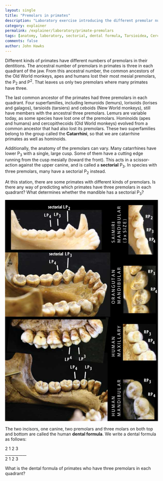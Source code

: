 ```yaml
---
layout: single 
title: "Premolars in primates" 
description: "Laboratory exercise introducing the different premolar numbers in different kinds of primates." 
category: explainer
permalink: /explainer/laboratory/primate-premolars
tags: [anatomy, laboratory, sectorial, dental formula, Tarsioidea, Cercopithecoidea, Anthropology 105, Catarrhini, teeth, explainer, premolar, Lorisoidea, Ceboidea, Hominoidea, Lemuroidea] 
comments: false 
author: John Hawks 
---
```


Different kinds of primates have different numbers of premolars in their dentitions. The ancestral number of premolars in primates is three in each quadrant of the jaw. From this ancestral number, the common ancestors of the Old World monkeys, apes and humans lost their most mesial premolars, the P<sub>2</sub> and P<sup>2</sup>. That leaves us only two premolars where many primates have three. 



The last common ancestor of the primates had three premolars in each quadrant. Four superfamilies, including lemuroids (lemurs), lorisoids (lorises and galagos), tarsioids (tarsiers) and ceboids (New World monkeys), still have members with the ancestral three premolars. Lemurs are variable today, as some species have lost one of the premolars. Hominoids (apes and humans) and cercopithecoids (Old World monkeys) evolved from a common ancestor that had also lost its premolars. These two superfamilies belong to the group called the <strong>Catarrhini</strong>, so that we are catarrhine primates as well as hominoids. 



Additionally, the anatomy of the premolars can vary. Many catarrhines have lower P<sub>3</sub> with a single, large cusp. Some of them have a cutting edge running from the cusp mesially (toward the front). This acts in a scissor-action against the upper canine, and is called a <strong>sectorial</strong> P<sub>3</sub>. In species with three premolars, many have a sectorial P<sub>2</sub> instead. 



At this station, there are some primates with different kinds of premolars. Is there any way of predicting which primates have three premolars in each quadrant? What determines whether the mandible has a sectorial P<sub>3</sub>? 









<div class="middle-picture">

<img src="/graphics/premolars_labeled_2010.jpg" />

</div>





The two incisors, one canine, two premolars and three molars on both top and bottom are called the human <strong>dental formula</strong>. We write a dental formula as follows: 



<div class="middle-picture">

2  1  2  3<br/>
___________<br />
2  1  2  3 <br />

</div>



What is the dental formula of primates who have three premolars in each quadrant? 

